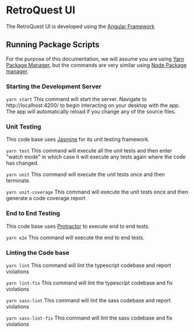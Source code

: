 # RetroQuest UI

The RetroQuest UI is developed using the [Angular Framework](https://angular.io/)

## Running Package Scripts

For the purpose of this documentation, we will assume you are using [Yarn Package Manager](https://yarnpkg.com/), but
the commands are very similar using [Node Package manager](https://www.npmjs.com/).

### Starting the Development Server

```yarn start```
This command will start the server. Navigate to http://localhost:4200/ to begin interacting on your desktop with the
app. The app will automatically reload if you change any of the source files.

### Unit Testing
This code base uses [Jasmine](https://jasmine.github.io/) for its unit testing framework.

```yarn test```
This command will execute all the unit tests and then enter "watch mode" in which case it will execute any tests again where the code has changed.

```yarn unit```
This command will execute the unit tests once and then terminate.

```yarn unit-coverage```
This command will execute the unit tests once and then generate a code coverage report

### End to End Testing
This code base uses [Protractor](https://www.protractortest.org/) to execute end to end tests.

```yarn e2e```
This command will execute the end to end tests.

### Linting the Code base
```yarn lint```
This command will lint the typescript codebase and report violations

```yarn lint-fix```
This command will lint the typescript codebase and fix violations

```yarn sass-lint```
This command will lint the sass codebase and report violations

```yarn sass-lint-fix```
This command will lint the sass codebase and fix violations
